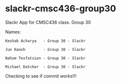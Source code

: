 # slackr-cmsc436-group30
Slackr App for CMSC436 class. Group 30


Names: 

	Keshab Acharya   - Group 30 - Slackr

	Jun Kanoh        - Group 30 - Slackr

	Nahom Tesfatsion - Group 30 - Slackr
	
	Michael Datcher  - Group 30 - Slackr



Checking to see if commit works!!!

